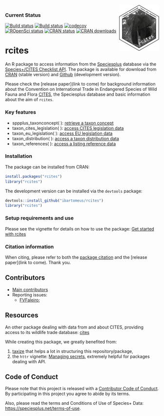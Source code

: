 <img src="man/figures/rcites_logo.png" width="130" height="150" align="right"/>

### Current Status

[![Build status](https://travis-ci.org/ibartomeus/rcites.svg?branch=master)](https://travis-ci.org/ibartomeus/rcites)
[![Build status](https://ci.appveyor.com/api/projects/status/bsd3c7mv12xv959j/branch/master?svg=true)](https://ci.appveyor.com/project/KevCaz/rcites/branch/master)
[![codecov](https://codecov.io/gh/ibartomeus/rcites/branch/master/graph/badge.svg)](https://codecov.io/gh/ibartomeus/rcites)
[![ROpenSci status](https://badges.ropensci.org/244_status.svg)](https://github.com/ropensci/onboarding/issues/244)
[![CRAN status](https://www.r-pkg.org/badges/version/rcites)](https://www.r-pkg.org/badges/version/rcites)
[![CRAN downloads](https://cranlogs.r-pkg.org/badges/grand-total/rcites)](https://cran.r-project.org/package=rcites)


# rcites

An R package to access information from the [Speciesplus](https://speciesplus.net/) database via the [Species+/CITES Checklist API](https://api.speciesplus.net/documentation/v1.html). The package is available for download from [CRAN](https://cran.r-project.org/package=rcites) (stable version) and [Github](https://github.com/ibartomeus/rcites) (development version).

Please check the [release paper](link to come) for background information about the Convention on International Trade in Endangered Species of Wild Fauna and Flora [CITES](https://cites.org), the Speciesplus database and basic information about the aim of `rcites`.


### Key features

- sppplus_taxonconcept( ): [retrieve a taxon concept](https://api.speciesplus.net/documentation/v1/taxon_concepts/index.html)
- taxon_cites_legislation( ): [access CITES legislation data](https://api.speciesplus.net/documentation/v1/cites_legislation/index.html)
- taxon_eu_legislation( ): [access EU legislation data](https://api.speciesplus.net/documentation/v1/eu_legislation/index.html)
- taxon_distribution( ): [access a taxon distribution data](https://api.speciesplus.net/documentation/v1/distributions/index.html)
- taxon_references( ): [access a listing reference data](https://api.speciesplus.net/documentation/v1/references/index.html)


### Installation

The package can be installed from CRAN:

```R
install.packages("rcites")
library("rcites")
```

The development version can be installed via the `devtools` package:

```R
devtools::install_github("ibartomeus/rcites")
library("rcites")
```


### Setup requirements and use

Please see the vignette for details on how to use the package:
[Get started with rcites](https://ibartomeus.github.io/rcites/articles/rcites-vignette.html)


### Citation information

When citing, please refer to both the [package citation](https://ibartomeus.github.io/rcites/authors.html) and the [release paper](link to come). Thank you.


## Contributors

- [Main contributors](https://github.com/ibartomeus/rcites/graphs/contributors)
- Reporting issues:
  - [FVFaleiro](https://github.com/FVFaleiro);


## Resources

An other package dealing with data from and about CITES, providing access to its wildlife trade database: [cites](https://github.com/ecohealthalliance/cites/)

While creating this package, we greatly benefited from:
1. [taxize](https://github.com/ropensci/taxize) that helps a lot in structuring this repository/package,
2. the `httr` vignette: [Managing secrets](https://cran.r-project.org/web/packages/httr/vignettes/secrets.html), extremely helpful for packages dealing with API.


## Code of Conduct

Please note that this project is released with a [Contributor Code of Conduct](CONDUCT.md).
By participating in this project you agree to abide by its terms.

Also, please read the terms and Conditions of Use of Species+ Data:
https://speciesplus.net/terms-of-use.
